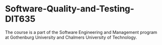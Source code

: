 # Software-Quality-and-Testing-DIT635
The course is a part of the Software Engineering and Management program at Gothenburg University and Chalmers University of Technology.
